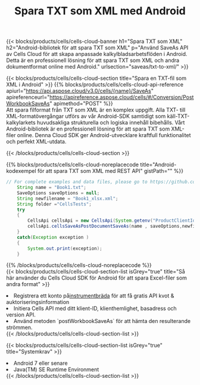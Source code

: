 ﻿---
title:  Spara TXT som XML med Android
description:  Använder Aspose.Cells Cloud SDK för Android för att spara TXT-formatfil som XML-formatfil.
kwords: Excel, Save TXT as XML, REST, Android
howto: How to save TXT as XML using Aspose.Cells Cloud Android library.
---
{{< blocks/products/cells/cells-cloud-banner h1="Spara TXT som XML" h2="Android-bibliotek för att spara TXT som XML" p="Använd SaveAs API av Cells Cloud för att skapa anpassade kalkylbladsarbetsflöden i Android. Detta är en professionell lösning för att spara TXT som XML och andra dokumentformat online med Android." urlsection="saveas/txt-to-xml/" >}}

{{< blocks/products/cells/cells-cloud-section title="Spara en TXT-fil som XML i Android" >}}
{{% blocks/products/cells/cells-cloud-api-reference apiurl="https://api.aspose.cloud/v3.0/cells/{name}/SaveAs" apireferenceurl="https://apireference.aspose.cloud/cells/#/Conversion/PostWorkbookSaveAs" apimethod="POST" %}}
<br/>
Att spara filformat från TXT som XML är en komplex uppgift. Alla TXT- till XML-formatövergångar utförs av vår Android-SDK samtidigt som käll-TXT-kalkylarkets huvudsakliga strukturella och logiska innehåll bibehålls. Vårt Android-bibliotek är en professionell lösning för att spara TXT som XML-filer online. Denna Cloud SDK ger Android-utvecklare kraftfull funktionalitet och perfekt XML-utdata.

{{< /blocks/products/cells/cells-cloud-section >}}

{{% blocks/products/cells/cells-cloud-noreplacecode title="Android-kodexempel för att spara TXT som XML med REST API" gistPath="" %}}
  
```java
// For complete examples and data files, please go to https://github.com/aspose-cells-cloud/aspose-cells-cloud-android/
    String name = "Book1.txt";
    SaveOptions saveOptions = null;
    String newfilename = "Book1_xlsx.xml";
    String folder ="CellsTests";
    try
    {
        CellsApi cellsApi = new CellsApi(System.getenv("ProductClientId"), System.getenv("ProductClientSecret"));
        cellsApi.cellsSaveAsPostDocumentSaveAs(name , saveOptions,newfilename,false,false,folder,null,null,null,true);                       
    }
    catch(Exception exception )
    {
        System.out.print(exception);
    }
```
  
{{% /blocks/products/cells/cells-cloud-noreplacecode %}}
<br/>
{{< blocks/products/cells/cells-cloud-section-list isGrey="true" title="Så här använder du Cells Cloud SDK för Android för att spara Excel-filer som andra format" >}}
<li> Registrera ett konto på<a href="https://dashboard.aspose.cloud/">instrumentbräda</a> för att få gratis API kvot & auktoriseringsinformation</li>
<li>Initiera Cells API med ditt klient-ID, klienthemlighet, basadress och version API.</li>
<li>Använd metoden `postWorkbookSaveAs` för att hämta den resulterande strömmen.</li>
{{< /blocks/products/cells/cells-cloud-section-list >}}

{{< blocks/products/cells/cells-cloud-section-list isGrey="true" title="Systemkrav" >}}
<li>Android 7 eller senare</li>
<li>Java(TM) SE Runtime Environment</li>
{{< /blocks/products/cells/cells-cloud-section-list >}}
